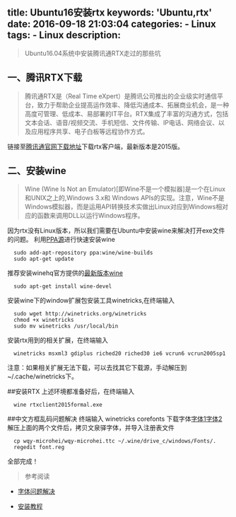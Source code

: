 ﻿title: Ubuntu16安装rtx
keywords: 'Ubuntu,rtx'
date: 2016-09-18 21:03:04
categories: 
	- Linux 
tags: 
	- Linux
description:
---
<blockquote class="blockquote-center">Ubuntu16.04系统中安装腾讯通RTX走过的那些坑
</blockquote>



<!--more-->

## 一、腾讯RTX下载

> 腾讯通RTX是（Real Time eXpert）是腾讯公司推出的企业级实时通信平台，致力于帮助企业提高运作效率、降低沟通成本、拓展商业机会，是一种高度可管理、低成本、易部署的IT平台。RTX集成了丰富的沟通方式，包括文本会话、语音/视频交流、手机短信、文件传输、IP电话、网络会议、以及应用程序共享、电子白板等远程协作方式。

链接至[腾讯通官网下载地址][1]下载rtx客户端，最新版本是2015版。

## 二、安装wine

> Wine (Wine Is Not an Emulator)[即Wine不是一个模拟器]是一个在Linux和UNIX之上的,Windows 3.x和 Windows APIs的实现。注意，Wine不是Windows模拟器，而是运用API转换技术实做出Linux对应到Windows相对应的函数来调用DLL以运行Windows程序。

因为rtx没有Linux版本，所以我们需要在Ubuntu中安装wine来解决打开exe文件的问题。
利用[PPA源][2]进行快速安装wine
  ```vim
    sudo add-apt-repository ppa:wine/wine-builds
    sudo apt-get update
  ```
推荐安装winehq官方提供的[最新版本wine][3]
  ```vim
    sudo apt-get install wine-devel
  ```
安装wine下的window扩展包安装工具winetricks,在终端输入
  ```vim
    sudo wget http://winetricks.org/winetricks
    chmod +x winetricks
    sudo mv winetricks /usr/local/bin
  ```
安装rtx用到的相关扩展，在终端输入
  ```vim
    winetricks msxml3 gdiplus riched20 riched30 ie6 vcrun6 vcrun2005sp1
  ```
注意：如果相关扩展无法下载，可以去找其它下载源，手动解压到~/.cache/winetricks下。

##安装RTX
上述环境都准备好后，在终端输入
  ```vim
    wine rtxclient2015formal.exe
  ```
##中文方框乱码问题解决
终端输入
    winetricks corefonts
下载字体[字体1][4][字体2][5]
解压上面的两个文件后，拷贝文泉驿字体，并导入注册表文件
  ```vim
    cp wqy-microhei/wqy-microhei.ttc ~/.wine/drive_c/windows/Fonts/.
    regedit font.reg
  ```
全部完成！
> 参考阅读
- [字体问题解决](http://rubyisteleanor.blog.51cto.com/8723438/1578982)
- [安装教程](http://www.linuxdiyf.com/linux/21867.html)

  [1]: http://rtx.tencent.com/rtx/download/index.shtml
  [2]: https://launchpad.net/ubuntu/+ppas
  [3]: https://www.winehq.org/download
  [4]: http://down.51cto.com/data/1901084
  [5]: http://down.51cto.com/data/1901086